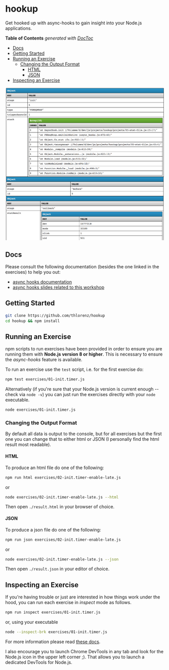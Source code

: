 # hookup

Get hooked up with async-hooks to gain insight into your Node.js applications.

<!-- START doctoc generated TOC please keep comment here to allow auto update -->
<!-- DON'T EDIT THIS SECTION, INSTEAD RE-RUN doctoc TO UPDATE -->
**Table of Contents**  *generated with [DocToc](https://github.com/thlorenz/doctoc)*

- [Docs](#docs)
- [Getting Started](#getting-started)
- [Running an Exercise](#running-an-exercise)
  - [Changing the Output Format](#changing-the-output-format)
    - [HTML](#html)
    - [JSON](#json)
- [Inspecting an Exercise](#inspecting-an-exercise)

<!-- END doctoc generated TOC please keep comment here to allow auto update -->

![stat](assets/stat.png)

## Docs

Please consult the following documentation (besides the one linked in the exercises) to help you out:

- [async hooks documentation](https://nodejs.org/api/async_hooks.html)
- [async hooks slides related to this workshop](http://thlorenz.github.io/talks/async-hooks/book/)

## Getting Started

```sh
git clone https://github.com/thlorenz/hookup
cd hookup && npm install
```

## Running an Exercise

npm scripts to run exercises have been provided in order to ensure you are running them with **Node.js version 8 or higher**. This
is necessary to ensure the _async-hooks_ feature is available.

To run an exercise use the `test` script, i.e. for the first exercise do:

```sh
npm test exercises/01-init.timer.js
```

Alternatively (if you're sure that your Node.js version is current enough -- check via `node -v`) you can just run the
exercises directly with your `node` executable.

```sh
node exercises/01-init.timer.js
```

### Changing the Output Format

By default all data is output to the console, but for all exercises but the first one you can change that to either html
or JSON (I personally find the html result most readable).

#### HTML

To produce an html file do one of the following:

```sh
npm run html exercises/02-init.timer-enable-late.js
```

or

```sh
node exercises/02-init.timer-enable-late.js --html
```

Then open `./result.html` in your browser of choice.

#### JSON

To produce a json file do one of the following:

```sh
npm run json exercises/02-init.timer-enable-late.js
```

or

```sh
node exercises/02-init.timer-enable-late.js --json
```

Then open `./result.json` in your editor of choice.

## Inspecting an Exercise

If you're having trouble or just are interested in how things work under the hood, you can run each exercise in _inspect_
mode as follows.

```sh
npm run inspect exercises/01-init.timer.js
```

or, using your executable

```sh
node --inspect-brk exercises/01-init.timer.js
```

For more information please read [these docs](https://nodejs.org/en/docs/inspector).

I also encourage you to launch Chrome DevTools in any tab and look for the Node.js icon in the upper left corner ;).
That allows you to launch a dedicated DevTools for Node.js.
